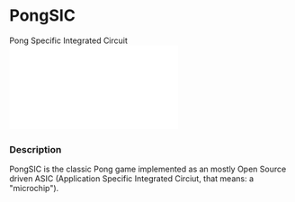 # PongSIC
Pong Specific Integrated Circuit
![PongSIC Logo](/images/pongsic.pdf)

### Description
PongSIC is the classic Pong game implemented as an mostly Open Source driven ASIC (Application Specific Integrated Circiut, that means: a "microchip").
